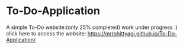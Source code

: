 # To-Do-Application
A simple To-Do website:(only 25%  completed) work under progress    :)                                                                                                    
click here to access the website: https://mrrohittyagi.github.io/To-Do-Application/
